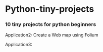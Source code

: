 # Python-tiny-projects

### 10 tiny projects for python beginners

Application2: Create a Web map using Folium

Application3: 
